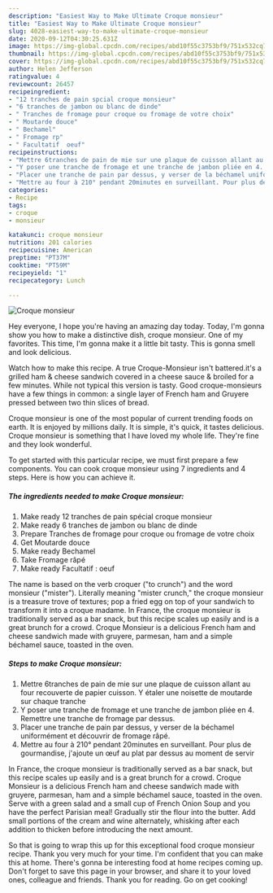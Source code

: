 ```yaml
---
description: "Easiest Way to Make Ultimate Croque monsieur"
title: "Easiest Way to Make Ultimate Croque monsieur"
slug: 4028-easiest-way-to-make-ultimate-croque-monsieur
date: 2020-09-12T04:30:25.631Z
image: https://img-global.cpcdn.com/recipes/abd10f55c3753bf9/751x532cq70/croque-monsieur-photo-principale-de-la-recette.jpg
thumbnail: https://img-global.cpcdn.com/recipes/abd10f55c3753bf9/751x532cq70/croque-monsieur-photo-principale-de-la-recette.jpg
cover: https://img-global.cpcdn.com/recipes/abd10f55c3753bf9/751x532cq70/croque-monsieur-photo-principale-de-la-recette.jpg
author: Helen Jefferson
ratingvalue: 4
reviewcount: 26457
recipeingredient:
- "12 tranches de pain spcial croque monsieur"
- "6 tranches de jambon ou blanc de dinde"
- " Tranches de fromage pour croque ou fromage de votre choix"
- " Moutarde douce"
- " Bechamel"
- " Fromage rp"
- " Facultatif  oeuf"
recipeinstructions:
- "Mettre 6tranches de pain de mie sur une plaque de cuisson allant au four recouverte de papier cuisson. Y étaler une noisette de moutarde sur chaque tranche"
- "Y poser une tranche de fromage et une tranche de jambon pliée en 4. Remettre une tranche de fromage par dessus."
- "Placer une tranche de pain par dessus, y verser de la béchamel uniformément et découvrir de fromage râpé."
- "Mettre au four à 210° pendant 20minutes en surveillant. Pour plus de gourmandise, j&#39;ajoute un œuf au plat par dessus au moment de servir"
categories:
- Recipe
tags:
- croque
- monsieur

katakunci: croque monsieur 
nutrition: 201 calories
recipecuisine: American
preptime: "PT37M"
cooktime: "PT59M"
recipeyield: "1"
recipecategory: Lunch

---
```



![Croque monsieur](https://img-global.cpcdn.com/recipes/abd10f55c3753bf9/751x532cq70/croque-monsieur-photo-principale-de-la-recette.jpg)

Hey everyone, I hope you're having an amazing day today. Today, I'm gonna show you how to make a distinctive dish, croque monsieur. One of my favorites. This time, I'm gonna make it a little bit tasty. This is gonna smell and look delicious.

Watch how to make this recipe. A true Croque-Monsieur isn&#39;t battered.it&#39;s a grilled ham &amp; cheese sandwich covered in a cheese sauce &amp; broiled for a few minutes. While not typical this version is tasty. Good croque-monsieurs have a few things in common: a single layer of French ham and Gruyere pressed between two thin slices of bread.

Croque monsieur is one of the most popular of current trending foods on earth. It is enjoyed by millions daily. It is simple, it's quick, it tastes delicious. Croque monsieur is something that I have loved my whole life. They're fine and they look wonderful.


To get started with this particular recipe, we must first prepare a few components. You can cook croque monsieur using 7 ingredients and 4 steps. Here is how you can achieve it.

<!--inarticleads1-->

##### The ingredients needed to make Croque monsieur:

1. Make ready 12 tranches de pain spécial croque monsieur
1. Make ready 6 tranches de jambon ou blanc de dinde
1. Prepare  Tranches de fromage pour croque ou fromage de votre choix
1. Get  Moutarde douce
1. Make ready  Bechamel
1. Take  Fromage râpé
1. Make ready  Facultatif : oeuf


The name is based on the verb croquer (&#34;to crunch&#34;) and the word monsieur (&#34;mister&#34;). Literally meaning &#34;mister crunch,&#34; the croque monsieur is a treasure trove of textures; pop a fried egg on top of your sandwich to transform it into a croque madame. In France, the croque monsieur is traditionally served as a bar snack, but this recipe scales up easily and is a great brunch for a crowd. Croque Monsieur is a delicious French ham and cheese sandwich made with gruyere, parmesan, ham and a simple béchamel sauce, toasted in the oven. 

<!--inarticleads2-->

##### Steps to make Croque monsieur:

1. Mettre 6tranches de pain de mie sur une plaque de cuisson allant au four recouverte de papier cuisson. Y étaler une noisette de moutarde sur chaque tranche
1. Y poser une tranche de fromage et une tranche de jambon pliée en 4. Remettre une tranche de fromage par dessus.
1. Placer une tranche de pain par dessus, y verser de la béchamel uniformément et découvrir de fromage râpé.
1. Mettre au four à 210° pendant 20minutes en surveillant. Pour plus de gourmandise, j&#39;ajoute un œuf au plat par dessus au moment de servir


In France, the croque monsieur is traditionally served as a bar snack, but this recipe scales up easily and is a great brunch for a crowd. Croque Monsieur is a delicious French ham and cheese sandwich made with gruyere, parmesan, ham and a simple béchamel sauce, toasted in the oven. Serve with a green salad and a small cup of French Onion Soup and you have the perfect Parisian meal! Gradually stir the flour into the butter. Add small portions of the cream and wine alternately, whisking after each addition to thicken before introducing the next amount. 

So that is going to wrap this up for this exceptional food croque monsieur recipe. Thank you very much for your time. I'm confident that you can make this at home. There's gonna be interesting food at home recipes coming up. Don't forget to save this page in your browser, and share it to your loved ones, colleague and friends. Thank you for reading. Go on get cooking!
